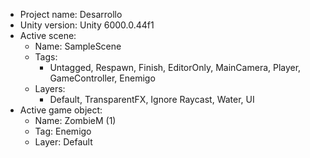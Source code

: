 <!-- UNITY CODE ASSIST INSTRUCTIONS START -->
- Project name: Desarrollo
- Unity version: Unity 6000.0.44f1
- Active scene:
  - Name: SampleScene
  - Tags:
    - Untagged, Respawn, Finish, EditorOnly, MainCamera, Player, GameController, Enemigo
  - Layers:
    - Default, TransparentFX, Ignore Raycast, Water, UI
- Active game object:
  - Name: ZombieM (1)
  - Tag: Enemigo
  - Layer: Default
<!-- UNITY CODE ASSIST INSTRUCTIONS END -->